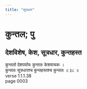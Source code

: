 ```yaml
---
title: "सूत्रधार"
---
```


# कुन्तल; पु
## देशविशेष, केश, सूत्रधार, कुन्तहस्त
कुन्तलो देशपर्यायः कुन्तलः केशवाचकः ।<br />कुन्तलः सूत्रधारश्च कुन्तहस्तश्च कुन्तलः ॥ ३८ ॥<br />verse 1.1.1.38<br />page 0003

